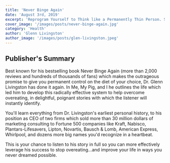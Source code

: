 ```yaml
---
title: 'Never Binge Again'
date: 'August 3rd, 2019'
excerpt: 'Reprogram Yourself to Think like a Permanently Thin Person. Stop Overeating and Binge Eating and Stick to the Food Plan of Your Choice!'
cover_image: '/images/posts/never-binge-again.jpg'
category: 'Health'
author: 'Glenn Livingston'
author_image: '/images/posts/glen-livingston.jpeg'
---
```


## Publisher's Summary

Best known for his bestselling book Never Binge Again (more than 2,000 reviews and hundreds of thousands of fans) which makes the outrageous promise to give you permanent control on the diet of your choice, Dr. Glenn Livingston has done it again. In Me, My Pig, and I he outlines the life which led him to develop this radically effective system to help overcome overeating, in delightful, poignant stories with which the listener will instantly identify.

You'll learn everything from Dr. Livingston's earliest personal history, to his position as CEO of two firms which sold more than 30 million dollars of marketing consulting to Fortune 500 companies like Kraft, Nabisco, Plantars-Lifesavers, Lipton, Novartis, Bausch & Lomb, American Express, Whirlpool, and dozens more big names you'd recognize in a heartbeat.

This is your chance to listen to his story in full so you can more effectively leverage his success to stop overeating...and improve your life in ways you never dreamed possible.
